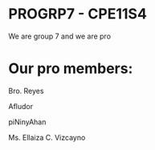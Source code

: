 # PROGRP7 - CPE11S4
We are group 7 and we are pro

# Our pro members:
Bro. Reyes 

Afludor 

piNinyAhan 

Ms. Ellaiza C. Vizcayno 
